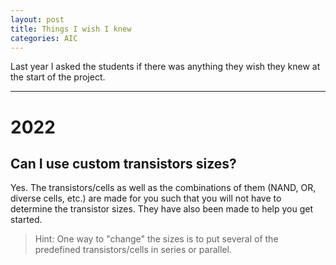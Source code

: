 ```yaml
---
layout: post
title: Things I wish I knew
categories: AIC
---
```


Last year I asked the students if there was anything they wish they knew at the start of the project. 

---
# 2022

## Can I use custom transistors sizes?

Yes. The transistors/cells as well as the combinations of them (NAND, OR, diverse cells, etc.) are made for you such that you will not have to determine the transistor sizes. They have also been made to help you get started.

> Hint: One way to "change" the sizes is to put several of the predefined transistors/cells in series or parallel.



